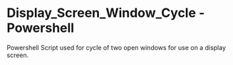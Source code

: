 # Display_Screen_Window_Cycle - Powershell

Powershell Script used for cycle of two open windows for use on a display screen.
